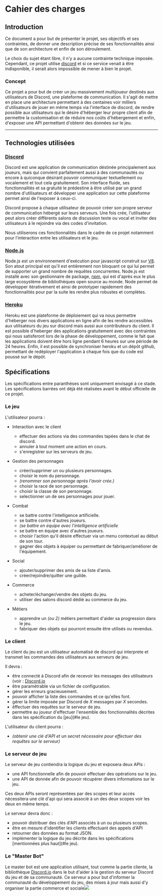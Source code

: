 # Cahier des charges

Introduction
-------------

Ce document a pour but de présenter le projet, ses objectifs et ses contraintes, de donner une description précise de ses fonctionnalités ainsi que de son architecture et enfin de son déroulement.

Le choix du sujet étant libre, il n'y a aucune contrainte technique imposée. Cependant, ce projet utilise [discord](https://discordapp.com) et si ce service venait à être indisponible, il serait alors impossible de mener à bien le projet.

### Concept

Ce projet a pour but de créer un jeu massivement multijoueur destinés aux utilisateurs de Discord, une plateforme de communication. Il s'agit de mettre en place une architecture permettant à des centaines voir milliers d'utilisateurs de jouer en même temps via l'interface de discord, de rendre possible aux utilisateurs qui le désire d'héberger leur propre client afin de permettre la customisation et de réduire nos coûts d'hébergement et enfin, d'exposer une API permettant d'obtenir des données sur le jeu.

----------

Technologies utilisées
-----------------------

### [Discord](https://discordapp.com)

Discord est une application de communication déstinée principalement aux joueurs, mais qui convient parfaitement aussi à des communautés ou encore à quiconque désirant pouvoir communiquer textuellement ou vocalement et tout cela gratuitement.
Son interface fluide, ses fonctionnalités et sa gratuité le prédestine à être utilisé par un grand nombre d'utilisateurs et développer une application sur cette plateforme permet ainsi de l'exposer à ceux-ci.

Discord propose à chaque utilisateur de pouvoir créer son propre serveur de communication hébergé sur leurs serveurs. Une fois crée, l'utilisateur peut alors créer différents salons de discussion texte ou vocal et inviter des utilisateurs à le rejoindre via des codes d'invitation.

Nous utiliserons ces fonctionnalités dans le cadre de ce projet notamment pour l'interaction entre les utilisateurs et le jeu.

### [Node.js](https://nodejs.org)

Node.js est un environnement d'exécution pour javascript construit sur [V8](https://developers.google.com/v8/). Son atout principal est qu'il est entièrement non bloquant ce qui lui permet de supporter un grand nombre de requêtes concurrentes.
Node.js est installé avec son gestionnaire de package, [npm](https://www.npmjs.com/), qui est d'après eux le plus large ecosystème de bibliothèques open source au monde.
Node permet de développer itérativement et ainsi de prototyper rapidement des fonctionnalités pour par la suite les rendre plus robustes et complètes.


### [Heroku](https://www.heroku.com/)

Heroku est une plateforme de déploiement qui va nous permettre d'héberger nos divers applications en ligne afin de les rendre accessibles aux utilisateurs du jeu sur discord mais aussi aux contributeurs du client.
Il est possible d'heberger des applications gratuitement avec des contraintes qui nous satisferont lors de la phase de développement, comme le fait que les applications doivent être hors ligne pendant 6 heures sur une période de 24 heures.
Enfin, il est possible de synchroniser heroku et un dépôt github, permettant de redéployer l'application à chaque fois que du code est poussé sur le dépôt.


Spécifications
--------------

Les spécifications entre paranthèses sont uniquement envisagé à ce stade.
Les spécifications barrées ont déjà été réalisées avant le début officielle de ce projet.

### Le jeu

L'utilisateur pourra :

- Interaction avec le client
    - effectuer des actions via des commandes tapées dans le chat de discord.
    - annuler à tout moment une action en cours.
    - s'enregistrer sur les serveurs de jeu.

- Gestion des personnages
    - créer/supprimer un ou plusieurs personnages.
    - choisir le nom du personnage.
    - _(renommer son personnage après l'avoir crée.)_
    - choisir la race de son personnage.
    - choisir la classe de son personnage.
    - selectionner un de ses personnages pour jouer.

- Combat
    - se battre contre l'intelligence artificielle.
    - se battre contre d'autres joueurs.
    - _(se battre en équipe avec l'intelligence artificielle_
    - se battre en équipe avec d'autres joueurs.
    - choisir l'action qu'il désire effectuer via un menu contextuel au début de son tour.
    - gagner des objets à équiper ou permettant de fabriquer/améliorer de l'équipement.

- Social
    - ajouter/supprimer des amis de sa liste d'amis.
    - créer/rejoindre/quitter une guilde.

- Commerce 
    - acheter/échanger/vendre des objets du jeu.
    - utiliser des salons discord dédié au commerce du jeu.

- Métiers
    - apprendre un _(ou 2)_ métiers permettant d'aider sa progression dans le jeu.
    - fabriquer des objets qui pourront ensuite être utilisés ou revendus.

### Le client

Le client du jeu est un utilisateur automatisé de discord qui interprete et transmet les commandes des utilisateurs aux serveurs de jeu.

Il devra :

- être connecté à Discord afin de recevoir les messages des utilisateurs (voir : [Discord.io](https://github.com/izy521/discord.io)
- être paramétrable via un fichier de configuration.
- gérer les erreurs gracieusement.
- pouvoir afficher la liste des commandes et ce qu'elles font.
- gérer la limite imposée par Discord de _X_ messages par _X_ secondes.
- êffectuer des requêtes sur le serveur de jeu.
- permettre au joueur d'effectuer l'ensemble des fonctionnalités décrites dans les spécification du [jeu](#le jeu).

L'utilisateur du client pourra :

- _(obtenir une clé d'API et un secret nécessaire pour effectuer des requêtes sur le serveur)_
 
### Le serveur de jeu

Le serveur de jeu contiendra la logique du jeu et exposera deux APIs :

- une API fonctionnelle afin de pouvoir effectuer des opérations sur le jeu.
- une API de donnée afin de pouvoir récupérer divers informations sur le jeu.

Ces deux APIs seront représentées par des scopes et leur accès nécessitera une clé d'api qui sera associé à un des deux scopes voir les deux en même temps.

Le serveur devra donc :

- pouvoir distribuer des clés d'API associés à un ou plusieurs scopes.
- être en mesure d'identifier les clients effectuant des appels d'API
- retourner des données au format JSON.
- implémenter la logique du jeu décrite dans les spécifications [mentionnées plus haut](#le jeu).

### Le "Master Bot"

Le master bot est une application utilisant, tout comme la partie cliente, la bibliothèque [Discord.io](https://github.com/izy521/discord.io) dans le but d'aider à la gestion du serveur Discord du jeu et de sa communauté.
Ce serveur a pour but d'informer la communauté du développement du jeu, des mises à jour mais aussi d'y organiser la partie commerce et sociale![](http://puu.sh/njNH0/554737e401.png)



